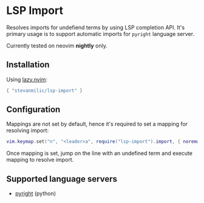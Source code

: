 # LSP Import

Resolves imports for undefiend terms by using LSP completion API. It's primary
usage is to support automatic imports for `pyright` language server.

Currently tested on neovim **nightly** only.

## Installation

Using [lazy.nvim](https://github.com/folke/lazy.nvim):

```lua
{ "stevanmilic/lsp-import" }
```

## Configuration

Mappings are not set by default, hence it's required to set a mapping for resolving import:

```lua
vim.keymap.set("n", "<leader>a", require("lsp-import").import, { noremap = true })
```

Once mapping is set, jump on the line with an undefined term and execute
mapping to resolve import.

## Supported language servers

- [pyright](https://github.com/microsoft/pyright) (python)
